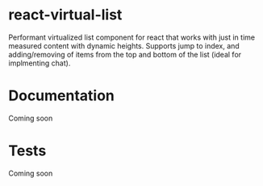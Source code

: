 # react-virtual-list

Performant virtualized list component for react that works with just in time measured content with dynamic heights. Supports jump to index, and adding/removing of items from the top and bottom of the list (ideal for implmenting chat).

# Documentation

Coming soon

# Tests

Coming soon